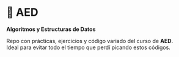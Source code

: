 # 🧠 AED

**Algoritmos y Estructuras de Datos**

Repo con prácticas, ejercicios y código variado del curso de **AED**.  
Ideal para evitar todo el tiempo que perdí picando estos códigos.
